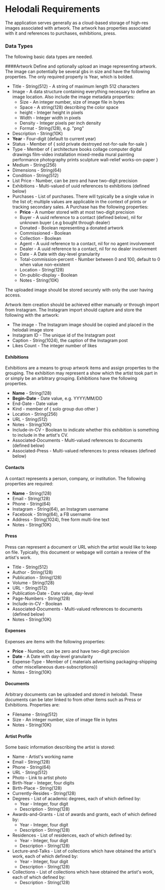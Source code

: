 
# Helodali Requirements

The application serves generally as a cloud-based storage of high-res images associated with artwork. The artwork has properties 
associated with it and references to purchases, exhibitions, press.

### Data Types

The following basic data types are needed.

####Artwork
Define and optionally upload an image representing artwork. The image can potentially be several gbs in size and have
the following properties. The only required property is Year, which is bolded.
  * Title - String(512) - A string of maximum length 512 characters
  * Image - A data structure containing everything necessary to define an image location. Also include the image
            metadata properties:
    * Size - An integer number, size of image file in bytes
    * Space - A string(128) describing the color space
    * height - Integer height in pixels
    * Width - Integer width in pixels
    * Density - Integer pixels per inch density
    * Format - String(128), e.g. "png"
  * Description - String(10K)
  * __Year__ - Four-digit (default to current year)
  * Status - Member of { sold private destroyed not-for-sale for-sale }
  * Type - Member of { architecture books collage computer digital drawings
                       film-video installation mixed-media mural painting performance
                       photography prints sculpture wall-relief works-on-paper }
  * Medium - String(256)
  * Dimensions - String(64)
  * Condition - String(512)
  * List Price - Number, can be zero and have two-digit precision
  * Exhibitions - Multi-valued of uuid references to exhibitions (defined below)
  * Purchases - List of purchases. There will typically be a single value in the list of; multiple values 
                are applicable in the context of prints or tracking secondary sales.
    A Purchase has the following properties:
    * __Price__ - A number stored with at most two-digit precision 
    * Buyer - A uuid reference to a contact (defined below), nil for unknown buyer (.e.g bought through dealer)
    * Donated - Boolean representing a donated artwork
    * Commissioned - Boolean
    * Collection - Boolean
    * Agent - A uuid reference to a contact, nil for no agent involvement
    * Dealer - A uuid reference to a contact, nil for no dealer involvement
    * Date - A Date with day-level granularity
    * Total-commission-percent - Number between 0 and 100, default to 0 when value non-existent
    * Location - String(128)
    * On-public-display - Boolean
    * Notes - String(10K)

The uploaded image should be stored securely with only the user having access.

Artwork item creation should be achieved either manually or through import from Instagram. The Instagram import
should capture and store the following with the artwork:
  * The image - The Instagram image should be copied and placed in the helodali image store
  * Instagram ID - The unique id of the Instagram post
  * Caption - String(1024), the caption of the Instagram post
  * Likes Count - The integer number of likes

#### Exhibitions
Exhibitions are a means to group artwork items and assign properties to the grouping. The exhibition may represent
  a show which the artist took part in or simply be an arbitrary grouping. Exhibitions have the following properties.
  * __Name__ - String(128)
  * __Begin-Date__ - Date value, e.g. YYYY/MM/DD
  * End-Date - Date value
  * Kind - member of { solo group duo other }
  * Location - String(256) 
  * URL - String(512)
  * Notes - String(10K)
  * Include-in-CV - Boolean to indicate whether this exhibition is something to include in the artist's CV.
  * Associated-Documents - Multi-valued references to documents (defined below)
  * Associated-Press - Multi-valued references to press releases (defined below)
  
#### Contacts
A contact represents a person, company, or institution. The following properties are required:
  *  __Name__ - String(128)
  * Email - String(128)
  * Phone - String(64)
  * Instagram - String(64), an Instagram username
  * Facebook - String(64), a FB username
  * Address - String(1024), free form multi-line text
  * Notes - String(10K)

#### Press
Press can represent a document or URL which the artist would like to keep on file. Typically, this document or webpage will
contain a review of the artist's work.
  * Title - String(512)
  * Author - String(128)
  * Publication - String)128)
  * Volume - String(128)
  * URL - String(512)
  * Publication-Date - Date value, day-level
  * Page-Numbers - String(128)
  * Include-in-CV - Boolean
  * Associated-Documents - Multi-valued references to documents (defined below)
  * Notes - String(10K)

#### Expenses
Expenses are items with the following properties:
  * __Price__ - Number, can be zero and have two-digit precision
  * __Date__ - A Date with day-level granularity
  * Expense-Type - Member of { materials advertising packaging-shipping other
                               miscellaneous dues-subscriptions})
  * Notes - String(10K)

#### Documents
Arbitrary documents can be uploaded and stored in helodali. These documents can be later linked to from other
items such as Press or Exhibitions. Properties are:
  * Filename - String(512)
  * Size - An integer number, size of image file in bytes
  * Notes - String(10K)
  
#### Artist Profile
Some basic information describing the artist is stored:
  * Name - Artist's working name
  * Email - String(128)
  * Phone - String(64)
  * URL - String(512)
  * Photo - Link to artist photo
  * Birth-Year - Integer, four digits
  * Birth-Place - String(128)
  * Currently-Resides - String(128)
  * Degrees - List of academic degrees, each of which defined by:
    * Year - Integer, four digit
    * Description - String(128)
  * Awards-and-Grants - List of awards and grants, each of which defined by:
    * Year - Integer, four digit
    * Description - String(128)
  * Residences - List of residences, each of which defined by:
    * Year - Integer, four digit
    * Description - String(128)
  * Lecture-and-Talks - List of collections which have obtained the artist's work, each of which defined by:
    * Year - Integer, four digit
    * Description - String(128)
  * Collections - List of collections which have obtained the artist's work, each of which defined by:
    * Description - String(128)
    

